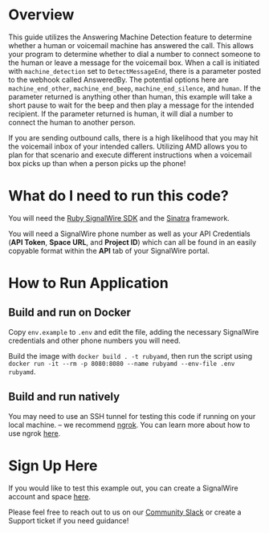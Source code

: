 # Overview 
This guide utilizes the Answering Machine Detection feature to determine whether a human or voicemail 
machine has answered the call. This allows your program to determine whether to dial a number to 
connect someone to the human or leave a message for the voicemail box. When a call is initiated with `machine_detection` set to `DetectMessageEnd`, there is a parameter posted to the webhook called AnsweredBy. The potential options here are `machine_end_other`, `machine_end_beep`, `machine_end_silence`, and `human`. If the parameter returned is anything other than human, this example will take a short pause to wait for the beep and then play a message for the intended recipient. 
If the parameter returned is human, it will dial a number to connect the human to another person.

If you are sending outbound calls, there is a high likelihood that you may hit the voicemail inbox of your intended callers. Utilizing AMD allows you to plan for that scenario 
and execute different instructions when a voicemail box picks up than when a person picks up the phone!

# What do I need to run this code?

You will need the [Ruby SignalWire SDK](https://developer.signalwire.com/compatibility-api/reference/client-libraries-and-sdks#ruby) and the [Sinatra](http://sinatrarb.com/) framework. 

You will need a SignalWire phone number as well as your API Credentials (**API Token**, **Space URL**, and **Project ID**) which can all be found in an easily copyable format within the **API** tab of your SignalWire portal. 

# How to Run Application 

##  Build and run on Docker

Copy `env.example` to `.env` and edit the file, adding the necessary SignalWire credentials and other phone numbers you will need.

Build the image with `docker build . -t rubyamd`, then run the script using `docker run -it --rm -p 8080:8080 --name rubyamd --env-file .env rubyamd`.

## Build and run natively 

You may need to use an SSH tunnel for testing this code if running on your local machine. – we recommend [ngrok](https://ngrok.com/). You can learn more about how to use ngrok [here](https://developer.signalwire.com/apis/docs/how-to-test-webhooks-with-ngrok).


# Sign Up Here

If you would like to test this example out, you can create a SignalWire account and space [here](https://m.signalwire.com/signups/new?s=1).

Please feel free to reach out to us on our [Community Slack](https://join.slack.com/t/signalwire-community/shared_invite/zt-sjagsni8-AYKmOMhP_1sVMvz9Ya_r0Q) or create a Support ticket if you need guidance!